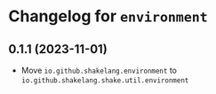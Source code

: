 # Changelog for `environment`

## 0.1.1 (2023-11-01)

- Move `io.github.shakelang.environment` to `io.github.shakelang.shake.util.environment`

